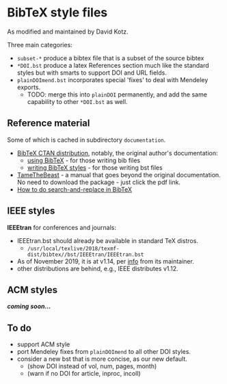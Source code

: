 # BibTeX style files

As modified and maintained by David Kotz.

Three main categories: 

* `subset-*` produce a bibtex file that is a subset of the source bibtex
* `*DOI.bst` produce a latex References section much like the standard styles but with smarts to support DOI and URL fields.
* `plainDOImend.bst` incorporates special 'fixes' to deal with Mendeley exports.  
	* TODO: merge this into `plainDOI` permanently, and add the same capability to other `*DOI.bst` as well.


## Reference material

Some of which is cached in subdirectory `documentation`.

* [BibTeX CTAN distribution](https://ctan.org/pkg/bibtex), notably, the original author's documentation:
  * [using BibTeX](http://mirrors.ctan.org/biblio/bibtex/base/btxdoc.pdf) - for those writing bib files
  * [writing BibTeX styles](http://mirrors.ctan.org/biblio/bibtex/base/btxhak.pdf) - for those writing bst files
* [TameTheBeast](https://ctan.org/pkg/tamethebeast) - a manual that goes beyond the original documentation. No need to download the package - just click the pdf link.
* [How to do search-and-replace in BibTeX](https://tex.stackexchange.com/questions/28102/use-character-substitution-in-bibtex-bst-file)

## IEEE styles

**IEEEtran** for conferences and journals:

* IEEEtran.bst should already be available in standard TeX distros.
	*  `/usr/local/texlive/2018/texmf-dist/bibtex//bst/IEEEtran/IEEEtran.bst`
* As of November 2019, it is at v1.14, per [info](http://www.michaelshell.org/tex/ieeetran/) from its maintainer.
* other distributions are behind, e.g., IEEE distributes v1.12.

## ACM styles

***coming soon...***

## To do

* support ACM style
* port Mendeley fixes from `plainDOImend` to all other DOI styles.
* consider a new bst that is more concise, as our new default.
  * (show DOI instead of vol, num, pages, month)
  * (warn if no DOI for article, inproc, incoll)
